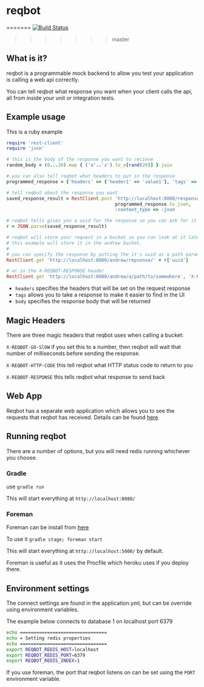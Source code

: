 # reqbot

=======
[![Build Status](https://snap-ci.com/typingincolor/reqbot/branch/master/build_image)](https://snap-ci.com/typingincolor/reqbot/branch/master)
>>>>>>> master

## What is it?

reqbot is a programmable mock backend to allow you test your application is calling a web api correctly.

You can tell reqbot what response you want when your client calls the api, all from inside your unit or integration tests.

## Example usage

This is a ruby example

``` ruby
require 'rest-client'
require 'json'

# this is the body of the response you want to recieve
random_body = (0...10).map { ('a'..'z').to_a[rand(26)] }.join

# you can also tell reqbot what headers to put in the response
programmed_response = {'headers' => {'header1' => 'value1'}, 'tags' => [:tag1, :tag2], 'body' => random_body}

# tell reqbot about the response you want
saved_response_result = RestClient.post 'http://localhost:8080/responses',
                                        programmed_response.to_json,
                                        :content_type => :json

# reqbot tells gives you a uuid for the response so you can ask for it
r = JSON.parse(saved_response_result)

# reqbot will store your request in a bucket so you can look at it later, 
# this example will store it in the andrew bucket.
#
# you can specify the response by putting the it's uuid as a path parameter
RestClient.get 'http://localhost:8080/andrew/repsonse/' + r['uuid']

# or in the X-REQBOT-RESPONSE header
RestClient.get 'http://localhost:8080/andrew/a/path/to/somewhere', 'X-REQBOT-RESPONSE' => r['uuid']
```

* `headers` specifies the headers that will be set on the request response
* `tags` allows you to take a response to make it easier to find in the UI
* `body` specifies the response body that will be returned

## Magic Headers
There are three magic headers that reqbot uses when calling a bucket:

`X-REQBOT-GO-SlOW` if you set this to a number, then reqbot will wait that number of milliseconds before sending the response.

`X-REQBOT-HTTP-CODE` this tell reqbot what HTTP status code to return to you

`X-REQBOT-RESPONSE` this tells reqbot what response to send back

## Web App
Reqbot has a separate web application which allows you to see the requests that reqbot has received. Details can be found [here](https://github.com/typingincolor/reqbot-web)


## Running reqbot

There are a number of options, but you will need redis running whichever you choose.

### Gradle

use `gradle run`

This will start everything at `http://localhost:8080/`

### Foreman

Foreman can be install from [here](http://blog.daviddollar.org/2011/05/06/introducing-foreman.html)
 
To use it `gradle stage; foreman start`
 
This will start everything at `http://localhost:5000/` by default.

Foreman is useful as it uses the Procfile which heroku uses if you deploy there.

## Environment settings

The connect settings are found in the application.yml, but can be override using environment variables.

The example below connects to database 1 on localhost port 6379

```bash
echo ================================
echo = Setting redis properties
echo ================================
export REQBOT_REDIS_HOST=localhost
export REQBOT_REDIS_PORT=6379
export REQBOT_REDIS_INDEX=1
```

If you use foreman, the port that reqbot listens on can be set using the `PORT` environment variable.

